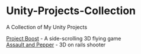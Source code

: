 # Unity-Projects-Collection
A Collection of My Unity Projects

[Project Boost](https://github.com/Christopher-Robinson210/Unity-Project-Boost) - A side-scrolling 3D flying game  
[Assault and Pepper](https://github.com/Christopher-Robinson210/Unity-Assault-And-Pepper) - 3D on rails shooter
